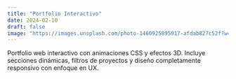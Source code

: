 ```yaml
---
title: "Portfolio Interactivo"
date: 2024-02-10
draft: false
image: "https://images.unsplash.com/photo-1460925895917-afdab827c52f?w=800&h=600&fit=crop"
---
```


Portfolio web interactivo con animaciones CSS y efectos 3D. Incluye secciones dinámicas, filtros de proyectos y diseño completamente responsivo con enfoque en UX.

